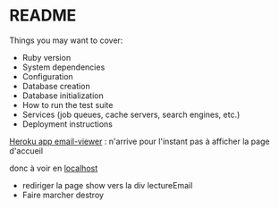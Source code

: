 # README

Things you may want to cover:
* Ruby version
* System dependencies
* Configuration
* Database creation
* Database initialization
* How to run the test suite
* Services (job queues, cache servers, search engines, etc.)
* Deployment instructions


[Heroku app email-viewer](https://email-viewer.herokuapp.com/) : n'arrive pour l'instant pas à afficher la page d'accueil

donc à voir en [localhost](http://localhost:3000/)

* rediriger la page show vers la div lectureEmail
* Faire marcher destroy
